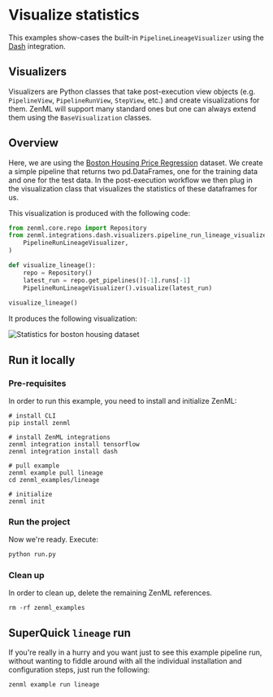 # Visualize statistics
This examples show-cases the built-in `PipelineLineageVisualizer` using the [Dash](https://dash.plotly.com/) integration. 

## Visualizers
Visualizers are Python classes that take post-execution view objects (e.g. `PipelineView`, `PipelineRunView`, 
`StepView`, etc.) and create visualizations for them. ZenML will support many standard ones but one can always 
extend them using the `BaseVisualization` classes.

## Overview
Here, we are using the [Boston Housing Price Regression](https://keras.io/api/datasets/boston_housing/) dataset. 
We create a simple pipeline that returns two pd.DataFrames, one for the training data and one for the test data. 
In the post-execution workflow we then plug in the visualization class that visualizes the statistics of these 
dataframes for us. 

This visualization is produced with the following code:

```python
from zenml.core.repo import Repository
from zenml.integrations.dash.visualizers.pipeline_run_lineage_visualizer import (
    PipelineRunLineageVisualizer,
)

def visualize_lineage():
    repo = Repository()
    latest_run = repo.get_pipelines()[-1].runs[-1]
    PipelineRunLineageVisualizer().visualize(latest_run)
    
visualize_lineage()
```

It produces the following visualization:

![Statistics for boston housing dataset](../../docs/book/assets/zenml-pipeline-run-lineage-dash.png)



## Run it locally

### Pre-requisites
In order to run this example, you need to install and initialize ZenML:

```shell
# install CLI
pip install zenml

# install ZenML integrations
zenml integration install tensorflow
zenml integration install dash

# pull example
zenml example pull lineage
cd zenml_examples/lineage

# initialize
zenml init
```

### Run the project
Now we're ready. Execute:

```bash
python run.py
```

### Clean up
In order to clean up, delete the remaining ZenML references.

```shell
rm -rf zenml_examples
```

## SuperQuick `lineage` run

If you're really in a hurry and you want just to see this example pipeline run,
without wanting to fiddle around with all the individual installation and
configuration steps, just run the following:

```shell
zenml example run lineage
```
